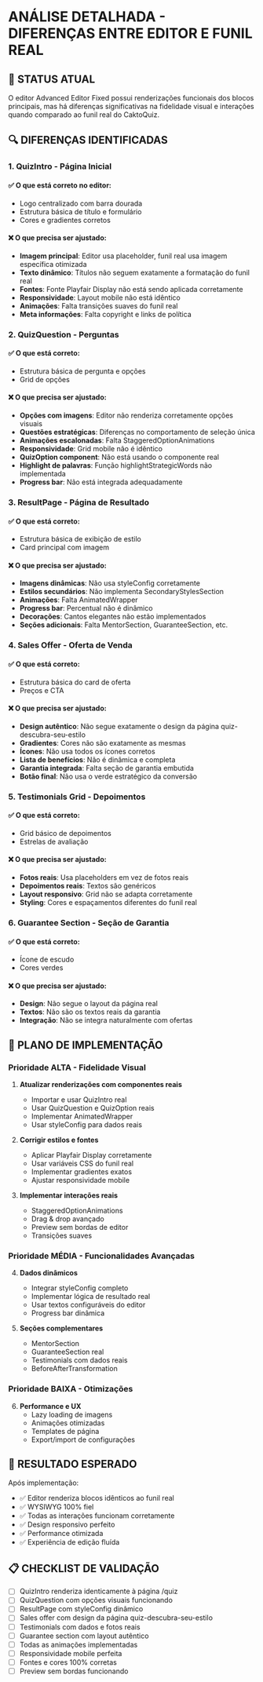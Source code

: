 # ANÁLISE DETALHADA - DIFERENÇAS ENTRE EDITOR E FUNIL REAL

## 🎯 STATUS ATUAL
O editor Advanced Editor Fixed possui renderizações funcionais dos blocos principais, mas há diferenças significativas na fidelidade visual e interações quando comparado ao funil real do CaktoQuiz.

## 🔍 DIFERENÇAS IDENTIFICADAS

### 1. **QuizIntro - Página Inicial**

#### ✅ O que está correto no editor:
- Logo centralizado com barra dourada
- Estrutura básica de título e formulário
- Cores e gradientes corretos

#### ❌ O que precisa ser ajustado:
- **Imagem principal**: Editor usa placeholder, funil real usa imagem específica otimizada
- **Texto dinâmico**: Títulos não seguem exatamente a formatação do funil real
- **Fontes**: Fonte Playfair Display não está sendo aplicada corretamente
- **Responsividade**: Layout mobile não está idêntico
- **Animações**: Falta transições suaves do funil real
- **Meta informações**: Falta copyright e links de política

### 2. **QuizQuestion - Perguntas**

#### ✅ O que está correto:
- Estrutura básica de pergunta e opções
- Grid de opções

#### ❌ O que precisa ser ajustado:
- **Opções com imagens**: Editor não renderiza corretamente opções visuais
- **Questões estratégicas**: Diferenças no comportamento de seleção única
- **Animações escalonadas**: Falta StaggeredOptionAnimations
- **Responsividade**: Grid mobile não é idêntico
- **QuizOption component**: Não está usando o componente real
- **Highlight de palavras**: Função highlightStrategicWords não implementada
- **Progress bar**: Não está integrada adequadamente

### 3. **ResultPage - Página de Resultado**

#### ✅ O que está correto:
- Estrutura básica de exibição de estilo
- Card principal com imagem

#### ❌ O que precisa ser ajustado:
- **Imagens dinâmicas**: Não usa styleConfig corretamente
- **Estilos secundários**: Não implementa SecondaryStylesSection
- **Animações**: Falta AnimatedWrapper
- **Progress bar**: Percentual não é dinâmico
- **Decorações**: Cantos elegantes não estão implementados
- **Seções adicionais**: Falta MentorSection, GuaranteeSection, etc.

### 4. **Sales Offer - Oferta de Venda**

#### ✅ O que está correto:
- Estrutura básica do card de oferta
- Preços e CTA

#### ❌ O que precisa ser ajustado:
- **Design autêntico**: Não segue exatamente o design da página quiz-descubra-seu-estilo
- **Gradientes**: Cores não são exatamente as mesmas
- **Ícones**: Não usa todos os ícones corretos
- **Lista de benefícios**: Não é dinâmica e completa
- **Garantia integrada**: Falta seção de garantia embutida
- **Botão final**: Não usa o verde estratégico da conversão

### 5. **Testimonials Grid - Depoimentos**

#### ✅ O que está correto:
- Grid básico de depoimentos
- Estrelas de avaliação

#### ❌ O que precisa ser ajustado:
- **Fotos reais**: Usa placeholders em vez de fotos reais
- **Depoimentos reais**: Textos são genéricos
- **Layout responsivo**: Grid não se adapta corretamente
- **Styling**: Cores e espaçamentos diferentes do funil real

### 6. **Guarantee Section - Seção de Garantia**

#### ✅ O que está correto:
- Ícone de escudo
- Cores verdes

#### ❌ O que precisa ser ajustado:
- **Design**: Não segue o layout da página real
- **Textos**: Não são os textos reais da garantia
- **Integração**: Não se integra naturalmente com ofertas

## 🚀 PLANO DE IMPLEMENTAÇÃO

### **Prioridade ALTA - Fidelidade Visual**

1. **Atualizar renderizações com componentes reais**
   - Importar e usar QuizIntro real
   - Usar QuizQuestion e QuizOption reais
   - Implementar AnimatedWrapper
   - Usar styleConfig para dados reais

2. **Corrigir estilos e fontes**
   - Aplicar Playfair Display corretamente
   - Usar variáveis CSS do funil real
   - Implementar gradientes exatos
   - Ajustar responsividade mobile

3. **Implementar interações reais**
   - StaggeredOptionAnimations
   - Drag & drop avançado
   - Preview sem bordas de editor
   - Transições suaves

### **Prioridade MÉDIA - Funcionalidades Avançadas**

4. **Dados dinâmicos**
   - Integrar styleConfig completo
   - Implementar lógica de resultado real
   - Usar textos configuráveis do editor
   - Progress bar dinâmica

5. **Seções complementares**
   - MentorSection
   - GuaranteeSection real
   - Testimonials com dados reais
   - BeforeAfterTransformation

### **Prioridade BAIXA - Otimizações**

6. **Performance e UX**
   - Lazy loading de imagens
   - Animações otimizadas
   - Templates de página
   - Export/import de configurações

## 🎯 RESULTADO ESPERADO

Após implementação:
- ✅ Editor renderiza blocos idênticos ao funil real
- ✅ WYSIWYG 100% fiel
- ✅ Todas as interações funcionam corretamente
- ✅ Design responsivo perfeito
- ✅ Performance otimizada
- ✅ Experiência de edição fluída

## 📋 CHECKLIST DE VALIDAÇÃO

- [ ] QuizIntro renderiza identicamente à página /quiz
- [ ] QuizQuestion com opções visuais funcionando
- [ ] ResultPage com styleConfig dinâmico
- [ ] Sales offer com design da página quiz-descubra-seu-estilo
- [ ] Testimonials com dados e fotos reais
- [ ] Guarantee section com layout autêntico
- [ ] Todas as animações implementadas
- [ ] Responsividade mobile perfeita
- [ ] Fontes e cores 100% corretas
- [ ] Preview sem bordas funcionando
